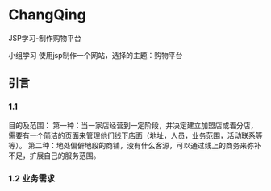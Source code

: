 # ChangQing

JSP学习-制作购物平台

小组学习
使用jsp制作一个网站，选择的主题：购物平台

## 引言 ##
### 1.1 ###
目的及范围：
第一种：当一家店经营到一定阶段，并决定建立加盟店或着分店，需要有一个简洁的页面来管理他们线下店面（地址，人员，业务范围，活动联系等等）。
第二种：地处偏僻地段的商铺，没有什么客源，可以通过线上的商务来弥补不足，扩展自己的服务范围。

### 1.2 业务需求 ###